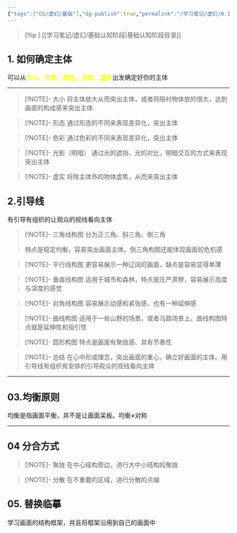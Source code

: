 ```yaml
---
{"tags":["CG/虚幻/基础"],"dg-publish":true,"permalink":"/学习笔记/虚幻/0.1.构图解析/","dgPassFrontmatter":true}
---
```


> [!tip ] [[学习笔记/虚幻/基础认知阶段\|基础认知阶段目录]]
## 1. 如何确定主体

可以从<font color="#ffff00">**大小、形状、颜色、光影、虚实**</font>出发确定好你的主体

---

> [!NOTE]- 大小
> 将主体放大从而突出主体，或者将陪衬物体放的很大，达到画面的构成感来突出主体

> [!NOTE]- 形态
> 通过形态的不同来表现差异化，突出主体

> [!NOTE]- 色彩
> 通过色彩的不同来表现差异化，突出主体

> [!NOTE]- 光影（明暗）
> 通过光的遮挡、光的对比，明暗交互的方式来表现突出主体

> [!NOTE]- 虚实
> 将除主体外的物体虚焦，从而来突出主体

## 2.引导线
有引导有组织的让观众的视线看向主体

> [!NOTE]- 三角线构图
> 分为正三角、斜三角、倒三角
> 
> 特点是稳定均衡，容易突出画面主体。倒三角构图还能体现画面的危机感


> [!NOTE]- 平行线构图
> 更容易展示一种辽阔的画面，缺点是容易显得单薄


> [!NOTE]- 垂直线构图
> 适用于城市和森林，特点是庄严肃穆，容易展示高度与深度的感觉


> [!NOTE]- 对角线构图
> 容易展示动感和紧张感，也有一种延伸感


> [!NOTE]- 曲线构图
> 适用于一些山野的场景，或者马路场景上。曲线构图特点就是延伸性和指引性


> [!NOTE]- 圆形构图
> 特点是画面有聚拢感、具有节奏性



> [!NOTE]- 总结
> 在心中形成理念，突出画面的重心，确立好画面的主体。用引导线有组织有安排的引导观众的视线看向主体


---
## 03.均衡原则

均衡是指画面平衡，并不是让画面呆板。均衡≠对称

---
## 04 分合方式

> [!NOTE]- 聚拢
> 在中心结构旁边，进行大中小结构的聚拢

> [!NOTE]- 分散
> 在不重要的区域，进行分散的点缀
## 05. 替换临摹

学习画面的结构框架，并且将框架沿用到自己的画面中